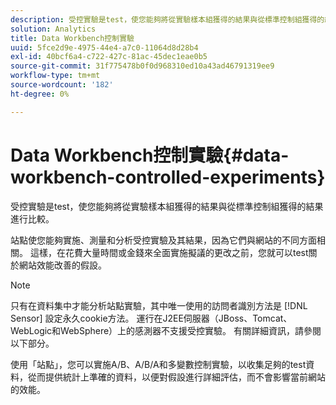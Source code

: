 ```yaml
---
description: 受控實驗是test，使您能夠將從實驗樣本組獲得的結果與從標準控制組獲得的結果進行比較。
solution: Analytics
title: Data Workbench控制實驗
uuid: 5fce2d9e-4975-44e4-a7c0-11064d8d28b4
exl-id: 40bcf6a4-c722-427c-81ac-45dec1eae0b5
source-git-commit: 31f775478b0f0d968310ed10a43ad46791319ee9
workflow-type: tm+mt
source-wordcount: '182'
ht-degree: 0%

---
```


# Data Workbench控制實驗{#data-workbench-controlled-experiments}

受控實驗是test，使您能夠將從實驗樣本組獲得的結果與從標準控制組獲得的結果進行比較。

站點使您能夠實施、測量和分析受控實驗及其結果，因為它們與網站的不同方面相關。 這樣，在花費大量時間或金錢來全面實施擬議的更改之前，您就可以test關於網站效能改善的假設。

>[!NOTE]
>
>只有在資料集中才能分析站點實驗，其中唯一使用的訪問者識別方法是 [!DNL Sensor] 設定永久cookie方法。 運行在J2EE伺服器（JBoss、Tomcat、WebLogic和WebSphere）上的感測器不支援受控實驗。 有關詳細資訊，請參閱以下部分。

使用「站點」，您可以實施A/B、A/B/A和多變數控制實驗，以收集足夠的test資料，從而提供統計上準確的資料，以便對假設進行詳細評估，而不會影響當前網站的效能。
